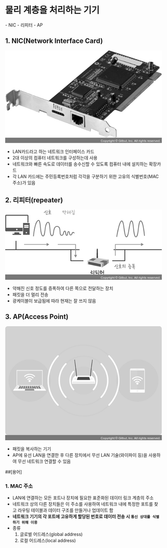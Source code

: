<h1>물리 계층을 처리하는 기기</h1>
- NIC
- 리피터
- AP

<h2>1. NIC(Network Interface Card)</h2>

![Alt text](../../img/network351.jpg)

- LAN카드라고 하는 네트워크 인터페이스 카드
- 2대 이상의 컴퓨터 네트워크를 구성하는데 사용
- 네트워크와 빠른 속도로 데이터를 송수신할 수 있도록 컴퓨터 내에 설치하는 확장카드
- 각 LAN 카드에는 주민등록번호처럼 각각을 구분하기 위한 고유의 식별번호(MAC주소)가 있음

<h2>2. 리피터(repeater)</h2>

![Alt text](../../img/network352.jpg)

- 약해진 신호 정도를 증폭하여 다른 쪽으로 전달하는 장치
- 패킷을 더 멀리 전송
- 광케이블이 보급됨에 따라 현재는 잘 쓰지 않음

<h2>3. AP(Access Point)</h2>

![Alt text](../../img/network353.jpg)

- 패킷을 복사하는 기기
- AP에 유선 LAN을 연결한 후 다른 장치에서 무선 LAN 기술(와이파이 등)을 사용하여 무선 네트워크 연결할 수 있음

##[용어]
### 1. MAC 주소
- LAN에 연결하는 모든 포트나 장치에 필요한 표준화된 데이터 링크 계층의 주소
- 네트워크 상의 다른 장치들은 이 주소를 사용하여 네트워크 내에 특정한 포트를 찾고 라우팅 테이블과 데이터 구조를 만들거나 업데이트 함
- **네트워크 기기의 각 포트에 고유하게 할당된 번호로 데이터 전송 시 `통신 상대를 식별하기 위해 이용`**
- 종류
  1. 글로벌 어드레스(global address)
  2. 로컬 어드레스(local address)

